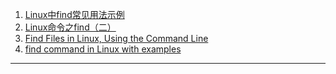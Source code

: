 1. [Linux中find常见用法示例](https://www.cnblogs.com/yorkyang/p/6294894.html)
2. [Linux命令之find（二）](http://www.mamicode.com/info-detail-913615.html)
3. [Find Files in Linux, Using the Command Line](https://www.linode.com/docs/tools-reference/tools/find-files-in-linux-using-the-command-line/)
4. [find command in Linux with examples](https://www.geeksforgeeks.org/find-command-in-linux-with-examples/)

[]()
****
```
```
